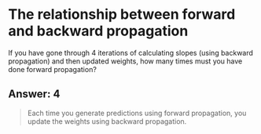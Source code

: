 # The relationship between forward and backward propagation #

If you have gone through 4 iterations of calculating slopes (using backward propagation) and then updated weights, how many times must you have done forward propagation?

## Answer: 4 ##

> Each time you generate predictions using forward propagation, you update the weights using backward propagation.